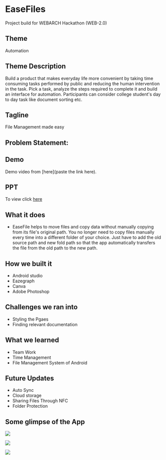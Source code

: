 # EaseFiles
Project build for WEBARCH Hackathon (WEB-2.0)

## Theme
Automation

## Theme Description
Build a product that makes everyday life more convenient by taking time 
consuming tasks performed by public and reducing the human intervention in 
the task.
Pick a task, analyze the steps required to complete it and build an interface for 
automation.
Participants can consider college student's day to day task like document sorting
etc.

## Tagline
File Management made easy

## Problem Statement:
<!-- Problem Statement: -->

## Demo
Demo video from [here](paste the link here).

## PPT
To view click [here](https://www.canva.com/design/DAEjCcNqMow/W6KEV9Oh-tbhdCgZPqDo7g/view?utm_content=DAEjCcNqMow&utm_campaign=designshare&utm_medium=link&utm_source=sharebutton)

## What it does 
- EaseFile helps to move files and copy data without manually copying from its file's original path. You no longer need to copy files manually every time into a different folder of your choice. Just have to add the old source path and new fold path so that the app automatically transfers the file from the old path to the new path.


## How we built it
- Android studio
- Eazegraph
- Canva
- Adobe Photoshop 

## Challenges we ran into
- Styling the Pgaes
- Finding relevant documentation 

## What we learned
- Team Work 
- Time Management 
- File Management System of Android

## Future Updates
- Auto Sync
- Cloud storage
- Sharing Files Through NFC
- Folder Protection 

## Some glimpse of the App

![](gitImg/EaseFiles2.png)
<br>

![](gitImg/EaseFiles3.png)
<br>

![](gitImg/EaseFiles1.png)
